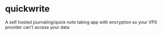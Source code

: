 # quickwrite
A self hosted journaling/quick note taking app with encryption so your VPS provider can't access your data
